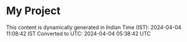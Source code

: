 # My Project

This content is dynamically generated in Indian Time (IST): 2024-04-04 11:08:42 IST
Converted to UTC: 2024-04-04 05:38:42 UTC
